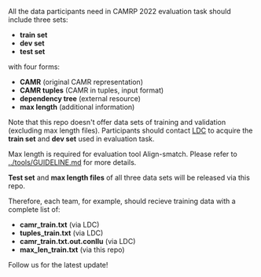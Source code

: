 All the data participants need in CAMRP 2022 evaluation task should include three sets:
- **train set**
- **dev set** 
- **test set**


with four forms: 

- **CAMR** (original CAMR representation)
- **CAMR tuples** (CAMR in tuples, input format)
- **dependency tree** (external resource)
- **max length** (additional information)

Note that this repo doesn't offer data sets of training and validation (excluding max length files). Participants should contact [LDC](https://github.com/GoThereGit/Chinese-AMR/blob/main/docs/LDC_Evaluation_License_Agreement_CCL2022.pdf) to acquire the **train set** and **dev set** used in evaluation task.

Max length is required for evaluation tool Align-smatch. Please refer to [../tools/GUIDELINE.md](https://github.com/GoThereGit/Chinese-AMR/blob/main/tools/GUIDELINE.md) for more details.

**Test set** and **max length files** of all three data sets will be released via this repo.

Therefore, each team, for example, should recieve training data with a complete list of:

- **camr_train.txt** (via LDC)
- **tuples_train.txt** (via LDC)
- **camr_train.txt.out.conllu** (via LDC)
- **max_len_train.txt** (via this repo)

Follow us for the latest update! 
